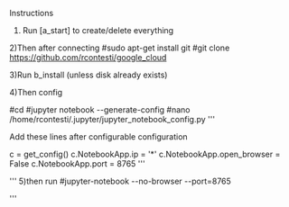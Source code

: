 Instructions


1) Run [a_start] to create/delete everything

2)Then after connecting
#sudo apt-get install git
#git clone https://github.com/rcontesti/google_cloud

3)Run b_install (unless disk already exists)

4)Then config

#cd
#jupyter notebook --generate-config
#nano /home/rcontesti/.jupyter/jupyter_notebook_config.py
'''

Add these lines after configurable configuration

c = get_config()
c.NotebookApp.ip = '*'
c.NotebookApp.open_browser = False
c.NotebookApp.port = 8765
'''

'''
5)then run
#jupyter-notebook --no-browser --port=8765


'''
